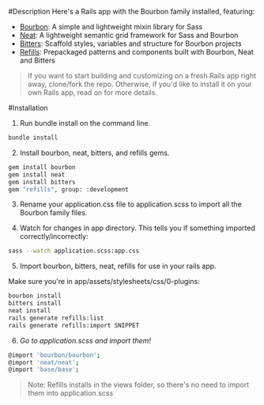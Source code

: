 #Description
Here's a Rails app with the Bourbon family installed, featuring:
* [Bourbon](https://github.com/thoughtbot/bourbon): A simple and lightweight mixin library for Sass
* [Neat](https://github.com/thoughtbot/neat): A lightweight semantic grid framework for Sass and Bourbon
* [Bitters](https://github.com/thoughtbot/bitters): Scaffold styles, variables and structure for Bourbon projects
* [Refills](https://github.com/thoughtbot/refills): Prepackaged patterns and components built with Bourbon, Neat and Bitters

> If you want to start building and customizing on a fresh Rails app right away, clone/fork the repo. Otherwise, if you'd like to install it on your own Rails app, read on for more details.

#Installation
1. Run bundle install on the command line.
  ```bash
  bundle install
  ```

2. Install bourbon, neat, bitters, and refills gems.
  ```bash
  gem install bourbon
  gem install neat
  gem install bitters
  gem "refills", group: :development
  ```

3. Rename your application.css file to application.scss to import all the Bourbon family files.

4. Watch for changes in app directory. This tells you if something imported correctly/incorrectly:
  ```bash
  sass --watch application.scss:app.css
  ```

5. Import bourbon, bitters, neat, refills for use in your rails app.

  Make sure you're in app/assets/stylesheets/css/0-plugins:
  ```bash
  bourbon install
  bitters install
  neat install
  rails generate refills:list
  rails generate refills:import SNIPPET
  ```

6. *Go to application.scss and import them!*
  ```bash
  @import 'bourbon/bourbon';
  @import 'neat/neat';
  @import 'base/base';
  ```

>Note: Refills installs in the views folder, so there's no need to import them into application.scss
